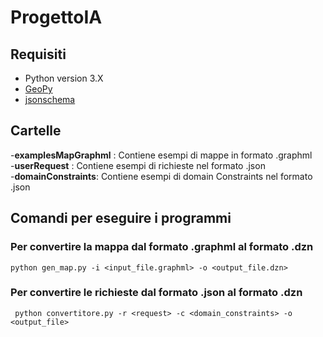 # ProgettoIA
## Requisiti
- Python version 3.X
- [GeoPy](https://geopy.readthedocs.io/en/stable/)
- [jsonschema](https://pypi.org/project/jsonschema/)
## Cartelle

-**examplesMapGraphml** : Contiene esempi di mappe in formato .graphml  
-**userRequest** : Contiene esempi di richieste nel formato .json  
-**domainConstraints**: Contiene esempi di domain Constraints nel formato .json  

## Comandi per eseguire i programmi
### Per convertire la mappa dal formato .graphml al formato .dzn
```
python gen_map.py -i <input_file.graphml> -o <output_file.dzn>
```
### Per convertire le richieste dal formato .json al formato .dzn

```
 python convertitore.py -r <request> -c <domain_constraints> -o <output_file> 
```
